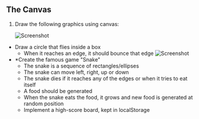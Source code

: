 ## The Canvas

1. Draw the following graphics using canvas:

    ![Screenshot](https://raw.githubusercontent.com/flextry/Telerik-Academy/master/Web%20Design%20&%20Development/4.%20JavaScript%20UI%20&%20DOM/01.%20The%20Canvas/first-task.png)
* Draw a circle that flies inside a box
    * When it reaches an edge, it should bounce that edge
    ![Screenshot](https://raw.githubusercontent.com/flextry/Telerik-Academy/master/Web%20Design%20&%20Development/4.%20JavaScript%20UI%20&%20DOM/01.%20The%20Canvas/ball.png)
* *Create the famous game "Snake"
    * The snake is a sequence of rectangles/ellipses
    * The snake can move left, right, up or down
    * The snake dies if it reaches any of the edges or when it tries to eat itself
    * A food should be generated
    * When the snake eats the food, it grows and new food is generated at random position
    * Implement a high-score board, kept in localStorage

